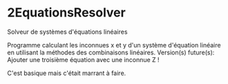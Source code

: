 # 2EquationsResolver

Solveur de systèmes d'équations linéaires

Programme calculant les inconnues x et y d'un système d'équation linéaire en utilisant la méthodes des combinaisons linéaires. Version(s) future(s): Ajouter une troisième équation avec une inconnue Z !

C'est basique mais c'était marrant à faire. 
